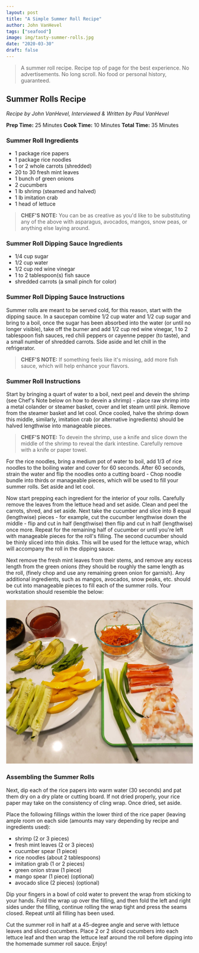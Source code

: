 ```yaml
---
layout: post
title: "A Simple Summer Roll Recipe"
author: John VanHevel
tags: ["seafood"]
image: img/tasty-summer-rolls.jpg
date: "2020-03-30"
draft: false
---
```


> A summer roll recipe. Recipe top of page for the best experience. No advertisements. No long scroll. No food or personal history, guaranteed.

## Summer Rolls Recipe ##

_Recipe by John VanHevel,_
_Interviewed & Written by Paul VanHevel_

**Prep Time:** 25 Minutes
**Cook Time:** 10 Minutes
**Total Time:** 35 Minutes

### Summer Roll Ingredients ###

- 1 package rice papers
- 1 package rice noodles
- 1 or 2 whole carrots (shredded)
- 20 to 30 fresh mint leaves
- 1 bunch of green onions
- 2 cucumbers
- 1 lb shrimp (steamed and halved)
- 1 lb imitation crab
- 1 head of lettuce

> **CHEF'S NOTE:** You can be as creative as you'd like to be substituting any of the above with asparagus, avocados, mangos, snow peas, or anything else laying around.

### Summer Roll Dipping Sauce Ingredients ###

- 1/4 cup sugar
- 1/2 cup water
- 1/2 cup red wine vinegar
- 1 to 2 tablespoon(s) fish sauce
- shredded carrots (a small pinch for color)

### Summer Roll Dipping Sauce Instructions ###

Summer rolls are meant to be served cold, for this reason, start with the dipping sauce. In a saucepan combine 1/2 cup water and 1/2 cup sugar and bring to a boil, once the sugar has been absorbed into the water (or until no longer visible), take off the burner and add 1/2 cup red wine vinegar, 1 to 2 tablespoon fish sauces, red chili peppers or cayenne pepper (to taste), and a small number of shredded carrots. Side aside and let chill in the refrigerator.

> **CHEF'S NOTE:** If something feels like it's missing, add more fish sauce, which will help enhance your flavors.

### Summer Roll Instructions ###

Start by bringing a quart of water to a boil, next peel and devein the shrimp (see Chef's Note below on how to devein a shrimp) - place raw shrimp into a metal colander or steamer basket, cover and let steam until pink. Remove from the steamer basket and let cool. Once cooled, halve the shrimp down this middle, similarly, imitation crab (or alternative ingredients) should be halved lengthwise into manageable pieces.

> **CHEF'S NOTE:** To devein the shrimp, use a knife and slice down the middle of the shrimp to reveal the dark intestine. Carefully remove with a knife or paper towel.

For the rice noodles, bring a medium pot of water to boil, add 1/3 of rice noodles to the boiling water and cover for 60 seconds. After 60 seconds, strain the water and flip the noodles onto a cutting board - Chop noodle bundle into thirds or manageable pieces, which will be used to fill your summer rolls. Set aside and let cool.

Now start prepping each ingredient for the interior of your rolls. Carefully remove the leaves from the lettuce head and set aside. Clean and peel the carrots, shred, and set aside. Next take the cucumber and slice into 8 equal (lengthwise) pieces - for example, cut the cucumber lengthwise down the middle - flip and cut in half (lengthwise) then flip and cut in half (lengthwise) once more. Repeat for the remaining half of cucumber or until you're left with manageable pieces for the roll's filling. The second cucumber should be thinly sliced into thin disks. This will be used for the lettuce wrap, which will accompany the roll in the dipping sauce.

Next remove the fresh mint leaves from their stems, and remove any excess length from the green onions (they should be roughly the same length as the roll, (finely chop and use any remaining green onion for garnish). Any additional ingredients, such as mangos, avocados, snow peaks, etc. should be cut into manageable pieces to fill each of the summer rolls. Your workstation should resemble the below:

![summer-roll-ingredients displayed on a cutting board](img/summer-roll-workstation-all.jpg)

### Assembling the Summer Rolls ###

Next, dip each of the rice papers into warm water (30 seconds) and pat them dry on a dry plate or cutting board. If not dried properly, your rice paper may take on the consistency of cling wrap. Once dried, set aside.

Place the following fillings within the lower third of the rice paper (leaving ample room on each side (amounts may vary depending by recipe and ingredients used):

- shrimp (2 or 3 pieces)
- fresh mint leaves (2 or 3 pieces)
- cucumber spear (1 piece)
- rice noodles (about 2 tablespoons)
- imitation grab (1 or 2 pieces)
- green onion straw (1 piece)
- mango spear (1 piece) (optional)
- avocado slice (2 pieces) (optional)

Dip your fingers in a bowl of cold water to prevent the wrap from sticking to your hands. Fold the wrap up over the filling, and then fold the left and right sides under the filling, continue rolling the wrap tight and press the seams closed. Repeat until all filling has been used.

Cut the summer roll in half at a 45-degree angle and serve with lettuce leaves and sliced cucumbers. Place 2 or 2 sliced cucumbers into each lettuce leaf and then wrap the lettuce leaf around the roll before dipping into the homemade summer roll sauce. Enjoy!


